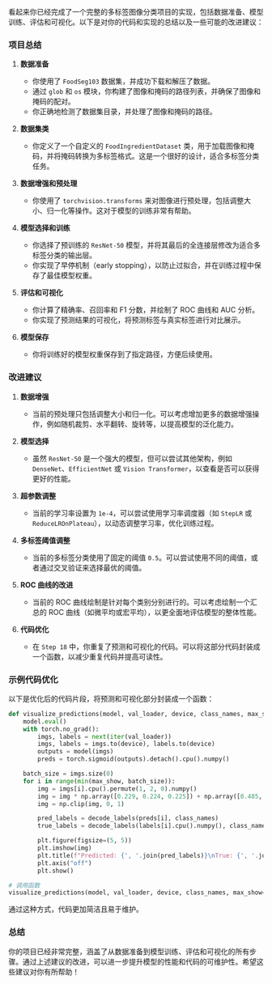 看起来你已经完成了一个完整的多标签图像分类项目的实现，包括数据准备、模型训练、评估和可视化。以下是对你的代码和实现的总结以及一些可能的改进建议：

### 项目总结

1. **数据准备**
   - 你使用了 `FoodSeg103` 数据集，并成功下载和解压了数据。
   - 通过 `glob` 和 `os` 模块，你构建了图像和掩码的路径列表，并确保了图像和掩码的配对。
   - 你正确地检测了数据集目录，并处理了图像和掩码的路径。

2. **数据集类**
   - 你定义了一个自定义的 `FoodIngredientDataset` 类，用于加载图像和掩码，并将掩码转换为多标签格式。这是一个很好的设计，适合多标签分类任务。

3. **数据增强和预处理**
   - 你使用了 `torchvision.transforms` 来对图像进行预处理，包括调整大小、归一化等操作。这对于模型的训练非常有帮助。

4. **模型选择和训练**
   - 你选择了预训练的 `ResNet-50` 模型，并将其最后的全连接层修改为适合多标签分类的输出层。
   - 你实现了早停机制（early stopping），以防止过拟合，并在训练过程中保存了最佳模型权重。

5. **评估和可视化**
   - 你计算了精确率、召回率和 F1 分数，并绘制了 ROC 曲线和 AUC 分析。
   - 你实现了预测结果的可视化，将预测标签与真实标签进行对比展示。

6. **模型保存**
   - 你将训练好的模型权重保存到了指定路径，方便后续使用。

### 改进建议

1. **数据增强**
   - 当前的预处理只包括调整大小和归一化。可以考虑增加更多的数据增强操作，例如随机裁剪、水平翻转、旋转等，以提高模型的泛化能力。

2. **模型选择**
   - 虽然 `ResNet-50` 是一个强大的模型，但可以尝试其他架构，例如 `DenseNet`、`EfficientNet` 或 `Vision Transformer`，以查看是否可以获得更好的性能。

3. **超参数调整**
   - 当前的学习率设置为 `1e-4`，可以尝试使用学习率调度器（如 `StepLR` 或 `ReduceLROnPlateau`），以动态调整学习率，优化训练过程。

4. **多标签阈值调整**
   - 当前的多标签分类使用了固定的阈值 `0.5`。可以尝试使用不同的阈值，或者通过交叉验证来选择最优的阈值。

5. **ROC 曲线的改进**
   - 当前的 ROC 曲线绘制是针对每个类别分别进行的。可以考虑绘制一个汇总的 ROC 曲线（如微平均或宏平均），以更全面地评估模型的整体性能。

6. **代码优化**
   - 在 `Step 18` 中，你重复了预测和可视化的代码。可以将这部分代码封装成一个函数，以减少重复代码并提高可读性。

### 示例代码优化

以下是优化后的代码片段，将预测和可视化部分封装成一个函数：

```python
def visualize_predictions(model, val_loader, device, class_names, max_show=30):
    model.eval()
    with torch.no_grad():
        imgs, labels = next(iter(val_loader))
        imgs, labels = imgs.to(device), labels.to(device)
        outputs = model(imgs)
        preds = torch.sigmoid(outputs).detach().cpu().numpy()

    batch_size = imgs.size(0)
    for i in range(min(max_show, batch_size)):
        img = imgs[i].cpu().permute(1, 2, 0).numpy()
        img = img * np.array([0.229, 0.224, 0.225]) + np.array([0.485, 0.456, 0.406])
        img = np.clip(img, 0, 1)

        pred_labels = decode_labels(preds[i], class_names)
        true_labels = decode_labels(labels[i].cpu().numpy(), class_names)

        plt.figure(figsize=(5, 5))
        plt.imshow(img)
        plt.title(f"Predicted: {', '.join(pred_labels)}\nTrue: {', '.join(true_labels)}")
        plt.axis("off")
        plt.show()

# 调用函数
visualize_predictions(model, val_loader, device, class_names, max_show=30)
```

通过这种方式，代码更加简洁且易于维护。

### 总结

你的项目已经非常完整，涵盖了从数据准备到模型训练、评估和可视化的所有步骤。通过上述建议的改进，可以进一步提升模型的性能和代码的可维护性。希望这些建议对你有所帮助！
